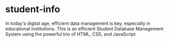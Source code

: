# student-info
In today's digital age, efficient data management is key, especially in educational institutions.
This is an efficient Student Database Management System using the powerful trio of HTML, CSS, and JavaScript
